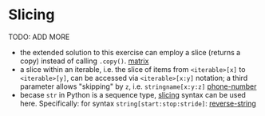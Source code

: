 # Slicing

TODO: ADD MORE

- the extended solution to this exercise can employ a slice (returns a copy) instead of calling `.copy()`. [matrix](../exercise-concepts/matrix.md)
- a slice within an iterable, i.e. the slice of items from `<iterable>[x]` to `<iterable>[y]`, can be accessed via `<iterable>[x:y]` notation; a third parameter allows "skipping" by `z`, i.e. `stringname[x:y:z]` [phone-number](../exercise-concepts/phone-number.md)
- becase `str` in Python is a sequence type, [slicing](https://docs.python.org/3/reference/expressions.html#slicings) syntax can be used here. Specifically: for syntax `string[start:stop:stride]`: [reverse-string](../exercise-concepts/reverse-string.md)
